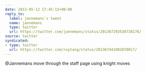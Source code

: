 ```yaml
---
date: 2012-05-12 17:45:13+00:00
reply_to:
  label: jannemans's tweet
  name: jannemans
  type: twitter
  url: https://twitter.com/jannemans/status/201367293538738176/
source: twitter
syndicated:
- type: twitter
  url: https://twitter.com/roytang/status/201367441002070017/
---
```


@Jannemans move through the staff page using knight moves
